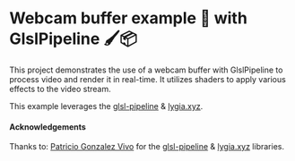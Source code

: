 # Webcam buffer example 🎥 with GlslPipeline 🖌📦
This project demonstrates the use of a webcam buffer with GlslPipeline to process video and render it in real-time. It utilizes shaders to apply various effects to the video stream.

This example leverages the [glsl-pipeline](http://github.com/patriciogonzalezvivo/glsl-pipeline) & [lygia.xyz](https://github.com/patriciogonzalezvivo/lygia).

#### Acknowledgements
Thanks to:
[Patricio Gonzalez Vivo](https://github.com/patriciogonzalezvivo) for the [glsl-pipeline](http://github.com/patriciogonzalezvivo/glsl-pipeline) & [lygia.xyz](https://github.com/patriciogonzalezvivo/lygia) libraries.